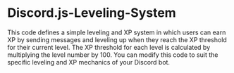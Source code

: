 # Discord.js-Leveling-System

This code defines a simple leveling and XP system in which users can earn XP by sending messages and leveling up when they reach the XP threshold for their current level. The XP threshold for each level is calculated by multiplying the level number by 100. You can modify this code to suit the specific leveling and XP mechanics of your Discord bot.
